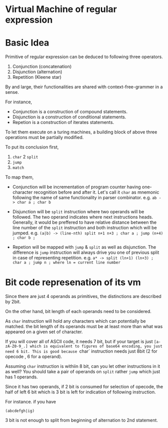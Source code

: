 
# Virtual Machine of regular expression

# Basic Idea

Primitive of regular expression can be deduced to following three operators.

1. Conjunction (concatenation)
2. Disjunction (alternation)
3. Repetition  (Kleene star)

By and large, their functionalities are shared with context-free-grammer in a sense.

For instance,

* Conjunction is a construction of compound statements.
* Disjunction is a construction of conditional statements.
* Repetion is a construction of iterates statements.

To let them execute on a turing machines, a building block of above three operations
must be partially modified.

To put its conclusion first,

1. `char` 
2  `split`
3. `jump`
4. `match`

To map them, 

* Conjunction will be incrementation of program counter having one-character recognition before and after it.
  Let's call it `char` as mnemonic following the name of same functionality in parser combinator.
  e.g. `ab -> char a ; char b`

* Disjunction will be `split` instruction where two operands will be followed. The two operand
  indicates where next instructions heads. Generally, it would be preffered to have relative distance between
  the line number of the `split` instruction and both instruction which will be jumped.
  e.g. `(a|b) -> (line-nth) split n+1 n+3 ; char a ; jump (n+4) ; char b ; `

* Repetion will be mapped with `jump` & `split` as well as disjunction. The difference is `jump` instruction
  will always drive you one of previous split in case of representing repetition.
  e.g. `a* -> split (ln+1) (ln+3) ; char a ; jump n ; where ln = current line number`
  

# Bit code represenation of its vm

Since there are just 4 operands as primitives, the distinctions are described by 2bit.

On the other hand, bit length of each operands need to be considered.

As `char` instruction will hold any characters which can potentially be matched. the bit length of its operands
must be at least more than what was appeared on a given set of character.

If you will cover all of ASCII code, it needs 7 bit, but if your target is just `[a-zA-Z0-9_.] which is equivalent
to figures of base64 encoding, you just need 6 bit. This is good because `char` instruction needs just 8bit
(2 for opecode , 6 for a operand).

Assuming `char` instruction is withiin 8 bit, can you let other instructions in it as well?
You should take a pair of operands on `split` rather `jump` which just has 1 operands.

Since it has two operands, if 2 bit is consumed for selection of opecode, the half of left 6 bit which is 3 bit
is left for indication of following instruction.

For instance. if you have

`(abcdefgh|ig) `

3 bit is not enough to split from beginning of alternation to 2nd statement. 



